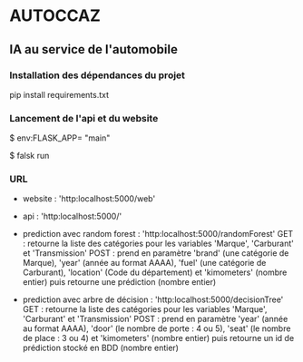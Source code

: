 # AUTOCCAZ
## IA au service de l'automobile


### Installation des dépendances du projet

pip install requirements.txt

### Lancement de l'api et du website

$ env:FLASK_APP= "main"

$ falsk run

### URL

- website : 'http:localhost:5000/web'

- api : 'http:localhost:5000/'

- prediction avec random forest : 'http:localhost:5000/randomForest'
GET : retourne la liste des catégories pour les variables 'Marque', 'Carburant' et 'Transmission'
POST : prend en paramètre 'brand' (une catégorie de Marque), 'year' (année au format AAAA), 'fuel' (une catégorie de Carburant), 'location' (Code du département) et 'kimometers' (nombre entier) puis retourne une prédiction (nombre entier)


- prediction avec arbre de décision : 'http:localhost:5000/decisionTree'
GET : retourne la liste des catégories pour les variables 'Marque', 'Carburant' et 'Transmission'
POST : prend en paramètre 'year' (année au format AAAA), 'door' (le nombre de porte : 4 ou 5), 'seat' (le nombre de place : 3 ou 4) et 'kimometers' (nombre entier) puis retourne un id de prédiction stocké en BDD (nombre entier)